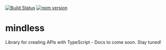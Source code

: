 [![Build Status](https://travis-ci.org/SpartanLabs/mindless.svg?branch=master)](https://travis-ci.org/SpartanLabs/mindless)
[![npm version](https://badge.fury.io/js/mindless-framework.svg)](https://badge.fury.io/js/mindless-framework)

# mindless
Library for creating APIs with TypeScript - Docs to come soon. Stay tuned!
